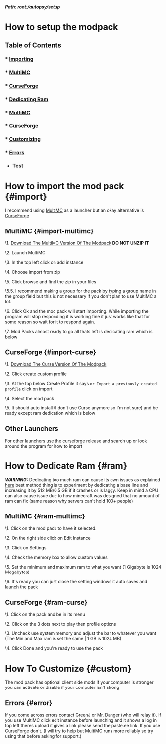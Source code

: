 ##### Path: [root](https://greenj.net):/[autopsy](https://greenj.net/autopsy)/[setup](https://greenj.net/autopsy/setup)

# How to setup the modpack

## Table of Contents
### * [Importing](import)
###     * [MultiMC](#import-multimc)
###     * [CurseForge](#import-curse)
### * [Dedicating Ram](#ram)
###     * [MultiMC](#ram-multimc)
###     * [CurseForge](#ram-curse)
### * [Customizing](#custom)
### * [Errors](#error)
* ### Test

# How to import the mod pack {#import}

I recommend using [MultiMC]() as a launcher but an okay alternative is [CurseForge]()

## MultiMC {#import-multimc}

\1. [Download The MultiMC Version Of The Modpack](link) **DO NOT UNZIP IT**

\2. Launch MultiMC

\3. In the top left click on add instance

\4. Choose import from zip

\5. Click browse and find the zip in your files

\5.5. I recommend making a group for the pack by typing a group name in the group field but this is not necessary if you don't plan to use MultiMC a lot.

\6. Click Ok and the mod pack will start importing. While importing the program will stop responding it is working fine it just works like that for some reason so wait for it to respond again.

\7. Mod Packs almost ready to go all thats left is dedicating ram which is below


## CurseForge {#import-curse}

\1. [Download The Curse Version Of The Modpack](link)

\2. Click create custom profile

\3. At the top below Create Profile it says `or Import a previously created profile` click on import

\4. Select the mod pack

\5. It should auto install (I don't use Curse anymore so I'm not sure) and be ready except ram dedication which is below

## Other Launchers

For other launchers use the curseforge release and search up or look around the program for how to import

# How to Dedicate Ram {#ram}

***WARNING:*** Dedicating too much ram can cause its own issues as explained [here](https://vazkii.net/blog_archive/#blog/ram-explanation) best method thing is to experiment by dedicating a base line and increasing it by 512 MB/0.5 GB if it crashes or is laggy. 
Keep in mind a CPU can also cause issue due to how minecraft was designed that no amount of ram can fix (same reason why servers can't hold 100+ people)

## MultiMC {#ram-multimc}

\1. Click on the mod pack to have it selected.

\2. On the right side click on Edit Instance

\3. Click on Settings

\4. Check the memory box to allow custom values

\5. Set the minimum and maximum ram to what you want (1 Gigabyte is 1024 Megabytes)

\6. It's ready you can just close the setting windows it auto saves and launch the pack

## CurseForge {#ram-curse}

\1. Click on the pack and be in its menu

\2. Click on the 3 dots next to play then profile options

\3. Uncheck use system memory and adjust the bar to whatever you want (The Min and Max ram is set the same \| 1 GB is 1024 MB)

\4. Click Done and you're ready to use the pack

# How To Customize {#custom}

The mod pack has optional client side mods if your computer is stronger you can activate or disable if your computer isn't strong

## Errors {#error}

If you come across errors contact GreenJ or Mr. Danger (who will relay it). If you use MultiMC click edit instance before launching and it shows a log in top left theres upload it gives a link please send the paste.ee link. If you use CurseForge don't. (I will try to help but MultiMC runs more reliably so try using that before asking for support.)